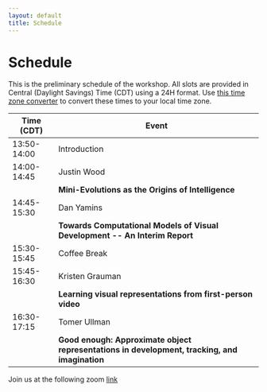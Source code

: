 ```yaml
---
layout: default
title: Schedule
---
```


# Schedule

This is the preliminary schedule of the workshop. All slots are provided in Central (Daylight Savings) Time (CDT) using a 24H format. Use [this time zone converter](https://www.thetimezoneconverter.com) to convert these times to your local time zone.


| Time (CDT)   | Event           |
| ------------ | ----------------|
| 13:50-14:00 | Introduction    |
| 14:00-14:45 | Justin Wood     |
|             | **Mini-Evolutions as the Origins of Intelligence** |
| 14:45-15:30 | Dan Yamins      |
|             | **Towards Computational Models of Visual Development -- An Interim Report** |
| 15:30-15:45 | Coffee Break    |
| 15:45-16:30 | Kristen Grauman | 
|             | **Learning visual representations from first-person video** |
| 16:30-17:15 | Tomer Ullman    |
|             | **Good enough: Approximate object representations in development, tracking, and imagination** |


Join us at the following zoom [link](https://uni-frankfurt.zoom-x.de/j/66714708374?pwd=Q0JLSVhuMUppam10TW5LN2NUY2RCQT09)
